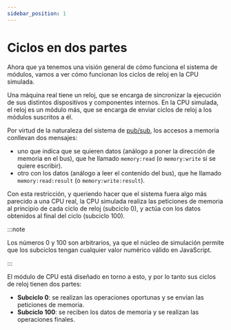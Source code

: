 ```yaml
---
sidebar_position: 1
---
```

# Ciclos en dos partes

Ahora que ya tenemos una visión general de cómo funciona el sistema de módulos,
vamos a ver cómo funcionan los ciclos de reloj en la CPU simulada.

Una máquina real tiene un reloj, que se encarga de sincronizar la ejecución de
sus distintos dispositivos y componentes internos. En la CPU simulada, el reloj
es un módulo más, que se encarga de enviar ciclos de reloj a los módulos
suscritos a él.

Por virtud de la naturaleza del sistema de
[pub/sub](../introduction.md#cómo-funciona), los accesos a memoria conllevan dos
mensajes:

- uno que indica que se quieren datos (análogo a poner la dirección de memoria
  en el bus), que he llamado `memory:read` (o `memory:write` si se quiere
  escribir).
- otro con los datos (análogo a leer el contenido del bus), que he llamado
  `memory:read:result` (o `memory:write:result`).

Con esta restricción, y queriendo hacer que el sistema fuera algo más parecido
a una CPU real, la CPU simulada realiza las peticiones de memoria al principio
de cada ciclo de reloj (subciclo 0), y actúa con los datos obtenidos al final
del ciclo (subciclo 100).

:::note

Los números 0 y 100 son arbitrarios, ya que el núcleo de simulación permite
que los subciclos tengan cualquier valor numérico válido en JavaScript.

:::

El módulo de CPU está diseñado en torno a esto, y por lo tanto sus ciclos de
reloj tienen dos partes:

- **Subciclo 0**: se realizan las operaciones oportunas y se envían las
  peticiones de memoria.
- **Subciclo 100**: se reciben los datos de memoria y se realizan las
  operaciones finales.

